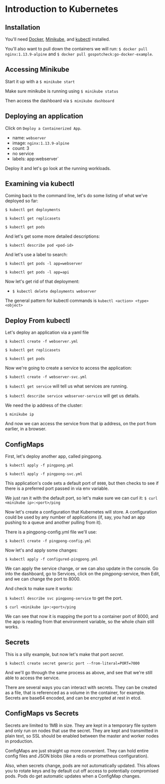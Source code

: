 # Introduction to Kubernetes

## Installation

You'll need [Docker](https://docs.docker.com/install/), [Minikube](https://kubernetes.io/docs/tasks/tools/install-minikube/), and [kubectl](https://kubernetes.io/docs/tasks/tools/install-kubectl/) installed.

You'll also want to pull down the containers we will run: `$ docker pull nginx:1.13.9-alpine` and `$ docker pull gospotcheck:go-docker-example`.

## Accessing Minikube

Start it up with a `$ minikube start`

Make sure minikube is running using `$ minikube status`

Then access the dashboard via `$ minikube dashboard`

## Deploying an application

Click on `Deploy a Containerized App`.

* name: `webserver`
* image: `nginx:1.13.9-alpine`
* count: 3
* no service
* labels: app:webserver`

Deploy it and let's go look at the running workloads.

## Examining via kubectl

Coming back to the command line, let's do some listing of what we've deployed so far:

`$ kubectl get deployments`

`$ kubectl get replicasets`

`$ kubectl get pods`

And let's get some more detailed descriptions:

`$ kubectl describe pod <pod-id>`

And let's use a label to search:

`$ kubectl get pods -l app=webserver`

`$ kubectl get pods -l app=api`

Now let's get rid of that deployment:

* `$ kubectl delete deployments webserver`

The general pattern for kubectl commands is `kubectl <action> <type> <object>`

## Deploy From kubectl

Let's deploy an application via a yaml file

`$ kubectl create -f webserver.yml`

`$ kubectl get replicasets`

`$ kubectl get pods`

Now we're going to create a service to access the application:

`$ kubectl create -f webserver-svc.yml`

`$ kubectl get service` will tell us what services are running.

`$ kubectl describe service webserver-service` will get us details.

We need the ip address of the cluster:

`$ minikube ip`

And now we can access the service from that ip address, on the port from earlier, in a browser.

## ConfigMaps

First, let's deploy another app, called pingpong.

`$ kubectl apply -f pingpong.yml`

`$ kubectl apply -f pingpong-svc.yml`

This application's code sets a default port of `8080`, but then checks to see if there is a preferred port passed in via env variable.

We just ran it with the default port, so let's make sure we can curl it: `$ curl <minikube ip>:<port>/ping`

Now let's create a configuration that Kubernetes will store. A configuration could be used by any number of applications (if, say, you had an app pushing to a queue and another pulling from it).

There is a pingpong-config.yml file we'll use:

`$ kubectl create -f pingpong-config.yml`

Now let's and apply some changes:

`$ kubectl apply -f configured-pingpong.yml`

We can apply the service change, or we can also update in the console. Go into the dashboard, go to Services, click on the pingpong-service, then Edit, and we can change the port to 8000.

And check to make sure it works:

`$ kubectl describe svc pingpong-service` to get the port.

`$ curl <minikube ip>:<port>/ping`

We can see that now it is mapping the port to a container port of 8000, and the app is reading from that environment variable, so the whole chain still works.

## Secrets

This is a silly example, but now let's make that port *secret*.

`$ kubectl create secret generic port --from-literal=PORT=7000`

And we'll go through the same process as above, and see that we're still able to access the service.

There are several ways you can interact with secrets. They can be created as a file, that is referenced as a volume in the container, for example. Secrets are base64 encoded, and can be encrypted at rest in etcd.

## ConfigMaps vs Secrets

Secrets are limited to 1MB in size. They are kept in a temporary file system and only run on nodes that use the secret. They are kept and transmitted in plain text, so SSL should be enabled between the master and worker nodes in production.

ConfigMaps are just straight up more convenient. They can hold entire config files and JSON blobs (like a redis or prometheus configuration).

Also, when secrets change, pods are not automatically updated. This allows you to rotate keys and by default cut off access to potentially compromised pods. Pods do get automatic updates when a ConfigMap changes.
